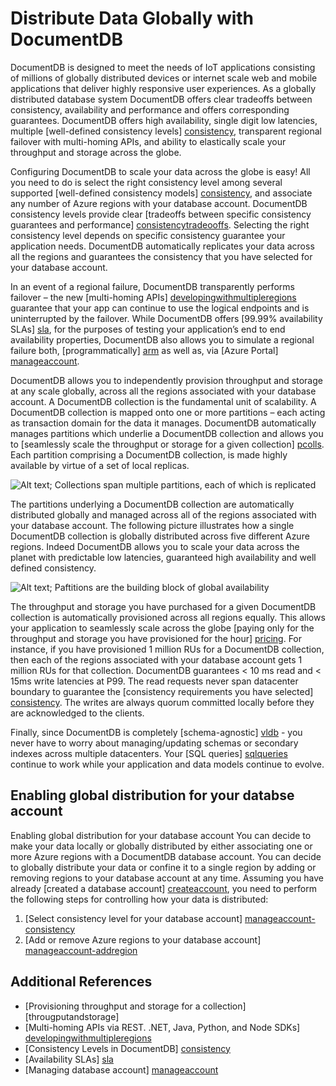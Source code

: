 <properties
   pageTitle="Distribute Data Globally with DocumentDB | Microsoft Azure"
   description="Learn about planet-scale geo-replication, failover, and data recovery using global databases from Azure DocumentDB, a fully managed NoSQL database service."
   services="documentdb"
   documentationCenter=""
   authors="kiratp"
   manager="jhubbard"
   editor=""/>

<tags
   ms.service="documentdb"
   ms.devlang="multiple"
   ms.topic="article"
   ms.tgt_pltfrm="na"
   ms.workload="na"
   ms.date="05/31/2016"
   ms.author="kipandya"/>
   
   
# Distribute Data Globally with DocumentDB

DocumentDB is designed to meet the needs of IoT applications consisting of millions of globally distributed devices or internet scale web and mobile applications that deliver highly responsive user experiences. As a globally distributed database system DocumentDB offers clear tradeoffs between consistency, availability and performance and offers corresponding guarantees. DocumentDB offers high availability, single digit low latencies, multiple [well-defined consistency levels] [consistency], transparent regional failover with multi-homing APIs, and ability to elastically scale your throughput and storage across the globe. 

Configuring DocumentDB to scale your data across the globe is easy! All you need to do is select the right consistency level among several supported [well-defined consistency models] [consistency], and associate any number of Azure regions with your database account. DocumentDB consistency levels provide clear [tradeoffs between specific consistency guarantees and performance] [consistencytradeooffs]. Selecting the right consistency level depends on specific consistency guarantee your application needs. DocumentDB automatically replicates your data across all the regions and guarantees the consistency that you have selected for your database account. 

In an event of a regional failure, DocumentDB transparently performs failover – the new [multi-homing APIs] [developingwithmultipleregions] guarantee that your app can continue to use the logical endpoints and is uninterrupted by the failover. While DocumentDB offers [99.99% availability SLAs] [sla], for the purposes of testing your application’s end to end availability properties, DocumentDB also allows you to simulate a regional failure both, [programmatically] [arm] as well as, via [Azure Portal] [manageaccount].

DocumentDB allows you to independently provision throughput and storage at any scale globally, across all the regions associated with your database account. A DocumentDB collection is the fundamental unit of scalability. A DocumentDB collection is mapped onto one or more partitions – each acting as transaction domain for the data it manages. DocumentDB automatically manages partitions which underlie a DocumentDB collection and allows you to [seamlessly scale the throughput or storage for a given collection] [pcolls]. Each partition comprising a DocumentDB collection, is made highly available by virtue of a set of local replicas. 

![Alt text; Collections span multiple partitions, each of which is replicated][1]

The partitions underlying a DocumentDB collection are automatically distributed globally and managed across all of the regions associated with your database account. The following picture illustrates how a single DocumentDB collection is globally distributed across five different Azure regions. Indeed DocumentDB allows you to scale your data across the planet with predictable low latencies, guaranteed high availability and well defined consistency.  

![Alt text; Paftitions are the building block of global availability][2]
 
The throughput and storage you have purchased for a given DocumentDB collection is automatically provisioned across all regions equally. This allows your application to seamlessly scale across the globe [paying only for the throughput and storage you have provisioned for the hour] [pricing]. For instance, if you have provisioned 1 million RUs for a DocumentDB collection, then each of the regions associated with your database account gets 1 million RUs for that collection.
DocumentDB guarantees < 10 ms read and < 15ms write latencies at P99. The read requests never span datacenter boundary to guarantee the [consistency requirements you have selected] [consistency]. The writes are always quorum committed locally before they are acknowledged to the clients. 

Finally, since DocumentDB is completely [schema-agnostic] [vldb] - you never have to worry about managing/updating schemas or secondary indexes across multiple datacenters. Your [SQL queries] [sqlqueries] continue to work while your application and data models continue to evolve.  
  

## Enabling global distribution for your databse account

Enabling global distribution for your database account
You can decide to make your data locally or globally distributed by either associating one or more Azure regions with a DocumentDB database account. You can decide to globally distribute your data or confine it to a single region by adding or removing regions to your database account at any time. Assuming you have already [created a database account] [createaccount], you need to perform the following steps for controlling how your data is distributed: 
1.	[Select consistency level for your database account] [manageaccount-consistency]
2.	[Add or remove Azure regions to your database account] [manageaccount-addregion]


## Additional References
* [Provisioning throughput and storage for a collection] [througputandstorage]
* [Multi-homing APIs via REST. .NET, Java, Python, and Node SDKs] [developingwithmultipleregions]
* [Consistency Levels in DocumentDB] [consistency]
* [Availability SLAs] [sla]
* [Managing database account] [manageaccount]


[1]: ./media/documentdb-global-database/collection-partitions.png
[2]: ./media/documentdb-global-database/collection-regions.png
[3]: ./media/documentdb-global-database/documentdb_change_consistency.jpg

<!--Reference style links - using these makes the source content way more readable than using inline links-->
[pcolls]: https://azure.microsoft.com/documentation/articles/documentdb-partition-data/
[consistency]: https://azure.microsoft.com/documentation/articles/documentdb-consistency-levels/
[consistencytradeooffs]: https://azure.microsoft.com/documentation/articles/documentdb-consistency-levels/#consistency-tradeoffs
[developingwithmultipleregions]: https://azure.microsoft.com/documentation/articles/documentdb-developing-with-multiple-regions/
[createaccount]: https://azure.microsoft.com/documentation/articles/documentdb-create-account/
[manageaccount]: https://azure.microsoft.com/documentation/articles/documentdb-manage-account/
[manageaccount-consistency]: https://azure.microsoft.com/documentation/articles/documentdb-manage-account/#consistency
[manageaccount-addregion]: https://azure.microsoft.com/documentation/articles/documentdb-manage-account/#addregion
[throughputandstorage]: https://azure.microsoft.com/en-us/documentation/articles/documentdb-manage/
[arm]: https://azure.microsoft.com/en-us/documentation/articles/documentdb-automation-resource-manager-cli/
[regions]: https://azure.microsoft.com/regions/ 
[pricing]: https://azure.microsoft.com/pricing/details/documentdb/
[sla]: https://azure.microsoft.com/support/legal/sla/documentdb/ 
[vldb]: http://www.vldb.org/pvldb/vol8/p1668-shukla.pdf
[sqlqueries]: https://azure.microsoft.com/documentation/articles/documentdb-sql-query/

